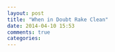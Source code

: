 ```yaml
---
layout: post
title: "When in Doubt Rake Clean"
date: 2014-04-10 15:53
comments: true
categories: 
---
```

